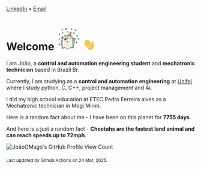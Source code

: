 [LinkedIn](https://www.linkedin.com/in/joão-pedro-gozzoli-b95641301/) &bull;
[Email](joaopedrogozzoli@gmail.com)

# Welcome <img src="happy.gif" height="64px" /> <img src="wave.gif" height="32px" />

I am João, a  **control and automation engineering student** and **mechatronic technician** based in Brazil Br.

Currently, I am studying as a **control and automation engineering** at [Unifei](https://unifei.edu.br) where I study python, C, C++, project management and Ai.

I did my high school education at ETEC Pedro Ferreira alves as a Mechatronic technician in Mogi Mirim.

Here is a random fact about me - I have been on this planet for **7755 days**.

And here is a just a random fact -  **Cheetahs are the fastest land animal and can reach speeds up to 72mph**.

![JoãoOMago's GitHub Profile View Count](https://komarev.com/ghpvc/?username=JoaoOMago)

<sub>Last updated by Github Actions on 24 Mar, 2025.</sub>
